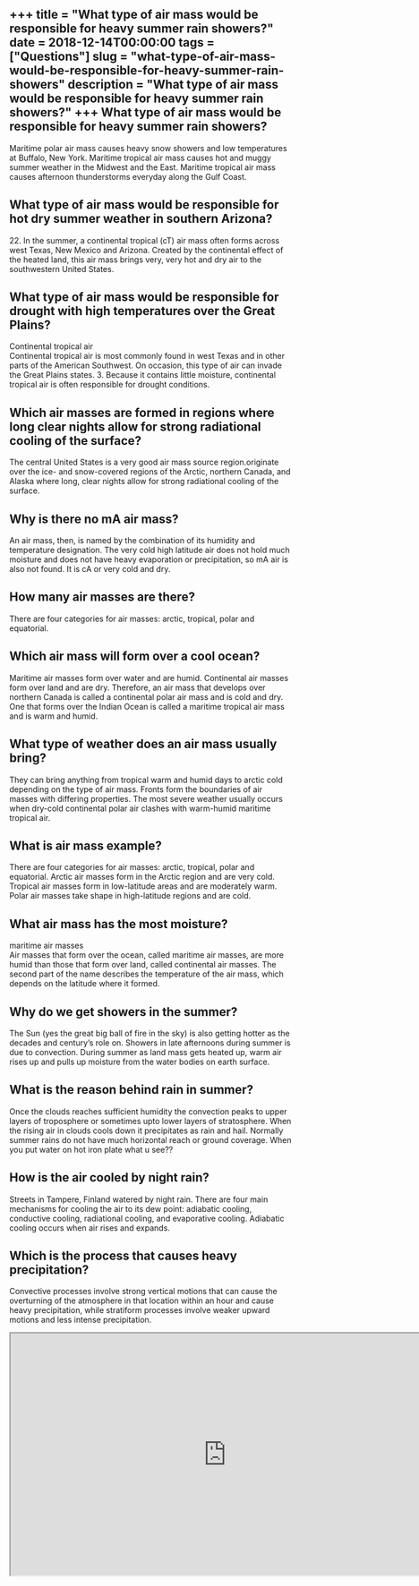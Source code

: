 +++
title = "What type of air mass would be responsible for heavy summer rain showers?"
date = 2018-12-14T00:00:00
tags = ["Questions"]
slug = "what-type-of-air-mass-would-be-responsible-for-heavy-summer-rain-showers"
description = "What type of air mass would be responsible for heavy summer rain showers?"
+++
What type of air mass would be responsible for heavy summer rain showers?
-------------------------------------------------------------------------

Maritime polar air mass causes heavy snow showers and low temperatures at Buffalo, New York. Maritime tropical air mass causes hot and muggy summer weather in the Midwest and the East. Maritime tropical air mass causes afternoon thunderstorms everyday along the Gulf Coast.

What type of air mass would be responsible for hot dry summer weather in southern Arizona?
------------------------------------------------------------------------------------------

22\. In the summer, a continental tropical (cT) air mass often forms across west Texas, New Mexico and Arizona. Created by the continental effect of the heated land, this air mass brings very, very hot and dry air to the southwestern United States.

What type of air mass would be responsible for drought with high temperatures over the Great Plains?
----------------------------------------------------------------------------------------------------

Continental tropical air  
Continental tropical air is most commonly found in west Texas and in other parts of the American Southwest. On occasion, this type of air can invade the Great Plains states. 3. Because it contains little moisture, continental tropical air is often responsible for drought conditions.

Which air masses are formed in regions where long clear nights allow for strong radiational cooling of the surface?
-------------------------------------------------------------------------------------------------------------------

The central United States is a very good air mass source region. ​originate over the ice- and snow-covered regions of the Arctic, northern Canada, and Alaska where long, clear nights allow for strong radiational cooling of the surface.

Why is there no mA air mass?
----------------------------

An air mass, then, is named by the combination of its humidity and temperature designation. The very cold high latitude air does not hold much moisture and does not have heavy evaporation or precipitation, so mA air is also not found. It is cA or very cold and dry.

How many air masses are there?
------------------------------

There are four categories for air masses: arctic, tropical, polar and equatorial.

Which air mass will form over a cool ocean?
-------------------------------------------

Maritime air masses form over water and are humid. Continental air masses form over land and are dry. Therefore, an air mass that develops over northern Canada is called a continental polar air mass and is cold and dry. One that forms over the Indian Ocean is called a maritime tropical air mass and is warm and humid.

What type of weather does an air mass usually bring?
----------------------------------------------------

They can bring anything from tropical warm and humid days to arctic cold depending on the type of air mass. Fronts form the boundaries of air masses with differing properties. The most severe weather usually occurs when dry-cold continental polar air clashes with warm-humid maritime tropical air.

What is air mass example?
-------------------------

There are four categories for air masses: arctic, tropical, polar and equatorial. Arctic air masses form in the Arctic region and are very cold. Tropical air masses form in low-latitude areas and are moderately warm. Polar air masses take shape in high-latitude regions and are cold.

What air mass has the most moisture?
------------------------------------

maritime air masses  
Air masses that form over the ocean, called maritime air masses, are more humid than those that form over land, called continental air masses. The second part of the name describes the temperature of the air mass, which depends on the latitude where it formed.

Why do we get showers in the summer?
------------------------------------

The Sun (yes the great big ball of fire in the sky) is also getting hotter as the decades and century’s role on. Showers in late afternoons during summer is due to convection. During summer as land mass gets heated up, warm air rises up and pulls up moisture from the water bodies on earth surface.

What is the reason behind rain in summer?
-----------------------------------------

Once the clouds reaches sufficient humidity the convection peaks to upper layers of troposphere or sometimes upto lower layers of stratosphere. When the rising air in clouds cools down it precipitates as rain and hail. Normally summer rains do not have much horizontal reach or ground coverage. When you put water on hot iron plate what u see??

How is the air cooled by night rain?
------------------------------------

Streets in Tampere, Finland watered by night rain. There are four main mechanisms for cooling the air to its dew point: adiabatic cooling, conductive cooling, radiational cooling, and evaporative cooling. Adiabatic cooling occurs when air rises and expands.

Which is the process that causes heavy precipitation?
-----------------------------------------------------

Convective processes involve strong vertical motions that can cause the overturning of the atmosphere in that location within an hour and cause heavy precipitation, while stratiform processes involve weaker upward motions and less intense precipitation.

<iframe allow="accelerometer; autoplay; clipboard-write; encrypted-media; gyroscope; picture-in-picture" allowfullscreen="" class="__youtube_prefs__  epyt-is-override  no-lazyload" data-no-lazy="1" data-origheight="433" data-origwidth="770" data-skipgform_ajax_framebjll="" height="433" id="_ytid_57547" loading="lazy" src="https://www.youtube.com/embed/GO12cM_Qz0g?enablejsapi=1&autoplay=0&cc_load_policy=0&cc_lang_pref=&iv_load_policy=1&loop=0&modestbranding=0&rel=1&fs=1&playsinline=0&autohide=2&theme=dark&color=red&controls=1&" title="YouTube player" width="770"></iframe>
